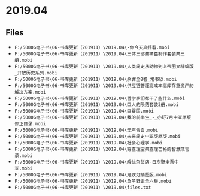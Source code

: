 # 2019.04

## Files

- `F:/5000G电子书\06-书库更新（201911）\2019.04\-你今天真好看.mobi`
- `F:/5000G电子书\06-书库更新（201911）\2019.04\三体三部曲精益制作套装共三册.mobi`
- `F:/5000G电子书\06-书库更新（201911）\2019.04\人类简史从动物到上帝图文精编版_开放历史系列.mobi`
- `F:/5000G电子书\06-书库更新（201911）\2019.04\余罪全8卷_常书欣.mobi`
- `F:/5000G电子书\06-书库更新（201911）\2019.04\供应链管理高成本高库存重资产的解决方案.mobi`
- `F:/5000G电子书\06-书库更新（201911）\2019.04\哲学家们都干了些什么.mobi`
- `F:/5000G电子书\06-书库更新（201911）\2019.04\巨人的陨落套装3册.mobi`
- `F:/5000G电子书\06-书库更新（201911）\2019.04\巨婴国.mobi`
- `F:/5000G电子书\06-书库更新（201911）\2019.04\我的前半生_-_亦舒7月中亚原版修正目录.mobi`
- `F:/5000G电子书\06-书库更新（201911）\2019.04\无声告白.mobi`
- `F:/5000G电子书\06-书库更新（201911）\2019.04\未来简史中亚版原版.mobi`
- `F:/5000G电子书\06-书库更新（201911）\2019.04\社会心理学.mobi`
- `F:/5000G电子书\06-书库更新（201911）\2019.04\穷查理宝典查理芒格的智慧箴言录.mobi`
- `F:/5000G电子书\06-书库更新（201911）\2019.04\解忧杂货店-日东野圭吾中亚.mobi`
- `F:/5000G电子书\06-书库更新（201911）\2019.04\鬼吹灯插图版.mobi`
- `F:/5000G电子书\06-书库更新（201911）\2019.04\鱼羊野史全六卷.mobi`
- `F:/5000G电子书\06-书库更新（201911）\2019.04\files.txt`
